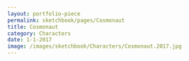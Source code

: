 ```yaml
---
layout: portfolio-piece
permalink: sketchbook/pages/Cosmonaut
title: Cosmonaut
category: Characters
date: 1-1-2017
image: /images/sketchbook/Characters/Cosmonaut.2017.jpg
---
```

